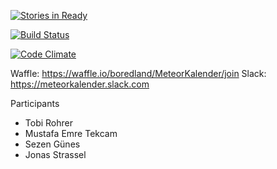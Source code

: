 [![Stories in Ready](https://badge.waffle.io/boredland/MeteorKalender.png?label=ready&title=Ready)](https://waffle.io/boredland/MeteorKalender)

[![Build Status](https://travis-ci.org/boredland/MeteorKalender.svg?branch=master)](https://travis-ci.org/boredland/MeteorKalender)

[![Code Climate](https://codeclimate.com/github/boredland/MeteorKalender/badges/gpa.svg)](https://codeclimate.com/github/boredland/MeteorKalender)

Waffle: https://waffle.io/boredland/MeteorKalender/join
Slack: https://meteorkalender.slack.com

Participants
* Tobi Rohrer
* Mustafa Emre Tekcam
* Sezen Günes
* Jonas Strassel
